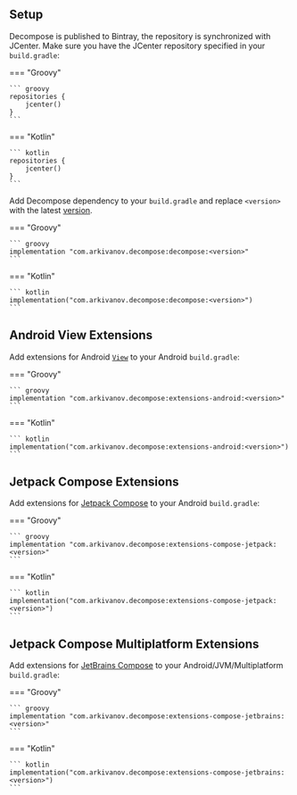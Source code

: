 ## Setup

Decompose is published to Bintray, the repository is synchronized with JCenter.
Make sure you have the JCenter repository specified in your `build.gradle`:

=== "Groovy"

    ``` groovy
    repositories {
        jcenter()
    }
    ```

=== "Kotlin"

    ``` kotlin
    repositories {
        jcenter()
    }
    ```

Add Decompose dependency to your `build.gradle` and replace `<version>` with the latest [version](https://github.com/arkivanov/Decompose/tags). 

=== "Groovy"

    ``` groovy
    implementation "com.arkivanov.decompose:decompose:<version>"
    ```

=== "Kotlin"

    ``` kotlin
    implementation("com.arkivanov.decompose:decompose:<version>")
    ```

## Android View Extensions

Add extensions for Android [`View`](https://developer.android.com/reference/android/view/View) to your Android `build.gradle`:

=== "Groovy"

    ``` groovy
    implementation "com.arkivanov.decompose:extensions-android:<version>"
    ```

=== "Kotlin"

    ``` kotlin
    implementation("com.arkivanov.decompose:extensions-android:<version>")
    ```

## Jetpack Compose Extensions

Add extensions for [Jetpack Compose](https://developer.android.com/jetpack/compose) to your Android `build.gradle`:

=== "Groovy"

    ``` groovy
    implementation "com.arkivanov.decompose:extensions-compose-jetpack:<version>"
    ```

=== "Kotlin"

    ``` kotlin
    implementation("com.arkivanov.decompose:extensions-compose-jetpack:<version>")
    ```

## Jetpack Compose Multiplatform Extensions

Add extensions for [JetBrains Compose](https://www.jetbrains.com/lp/compose/) to your Android/JVM/Multiplatform `build.gradle`:

=== "Groovy"

    ``` groovy
    implementation "com.arkivanov.decompose:extensions-compose-jetbrains:<version>"
    ```

=== "Kotlin"

    ``` kotlin
    implementation("com.arkivanov.decompose:extensions-compose-jetbrains:<version>")
    ```
